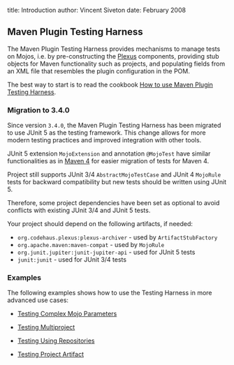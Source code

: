 title: Introduction
author: Vincent Siveton
date: February 2008

<!--  Licensed to the Apache Software Foundation (ASF) under one -->
<!--  or more contributor license agreements.  See the NOTICE file -->
<!--  distributed with this work for additional information -->
<!--  regarding copyright ownership.  The ASF licenses this file -->
<!--  to you under the Apache License, Version 2.0 (the -->
<!--  "License"); you may not use this file except in compliance -->
<!--  with the License.  You may obtain a copy of the License at -->
<!--  -->
<!--    http://www.apache.org/licenses/LICENSE-2.0 -->
<!--  -->
<!--  Unless required by applicable law or agreed to in writing, -->
<!--  software distributed under the License is distributed on an -->
<!--  "AS IS" BASIS, WITHOUT WARRANTIES OR CONDITIONS OF ANY -->
<!--  KIND, either express or implied.  See the License for the -->
<!--  specific language governing permissions and limitations -->
<!--  under the License. -->
## Maven Plugin Testing Harness


 The Maven Plugin Testing Harness provides mechanisms to manage tests on Mojos, i.e. by pre-constructing the [Plexus](http://plexus.codehaus.org) components, providing stub objects for Maven functionality such as projects, and populating fields from an XML file that resembles the plugin configuration in the POM.

 The best way to start is to read the cookbook [How to use Maven Plugin Testing Harness](./getting-started/index.html).

### Migration to 3.4.0

Since version `3.4.0`, the Maven Plugin Testing Harness has been migrated to use JUnit 5 as the testing framework. 
This change allows for more modern testing practices and improved integration with other tools.

JUnit 5 extension `MojoExtension` and annotation `@MojoTest` have similar functionalities 
as in [Maven 4](https://maven.apache.org/ref/4-LATEST/maven-impl-modules/maven-testing/apidocs/index.html)
for easier migration of tests for Maven 4.

Project still supports JUnit 3/4 `AbstractMojoTestCase` and JUnit 4 `MojoRule` tests for backward compatibility 
but new tests should be written using JUnit 5.

Therefore, some project dependencies have been set as optional to avoid conflicts with existing JUnit 3/4 and JUnit 5 tests.

Your project should depend on the following artifacts, if needed:

- `org.codehaus.plexus:plexus-archiver` - used by `ArtifactStubFactory` 
- `org.apache.maven:maven-compat` - used by `MojoRule`
- `org.junit.jupiter:junit-jupiter-api` - used for JUnit 5 tests
- `junit:junit` - used for JUnit 3/4 tests

### Examples


 The following examples shows how to use the Testing Harness in more advanced use cases:



 - [Testing Complex Mojo Parameters](./examples/complex-mojo-parameters.html)

 - [Testing Multiproject](./examples/multiproject.html)

 - [Testing Using Repositories](./examples/repositories.html)

 - [Testing Project Artifact](./examples/artifact.html)



